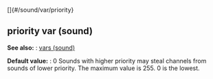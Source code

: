 []{#/sound/var/priority}
## priority var (sound)
**See also:**
:   [vars (sound)](#/sound/var)
<!-- -->
**Default value:**
:   0
Sounds with higher priority may steal channels from sounds of lower
priority. The maximum value is 255. 0 is the lowest.